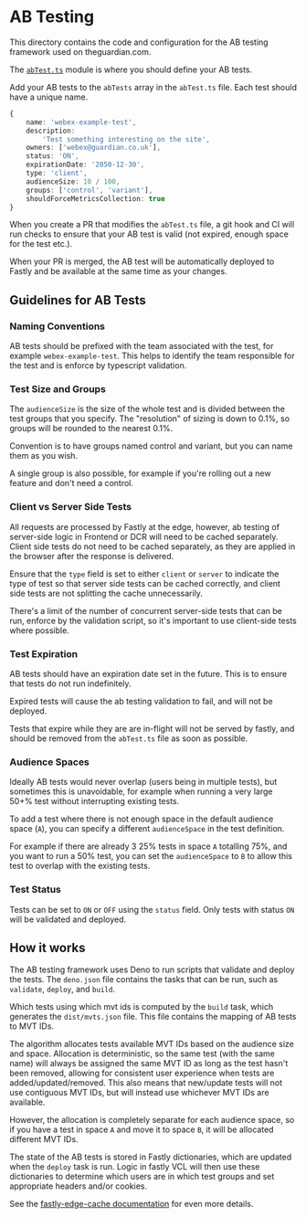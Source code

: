 # AB Testing

This directory contains the code and configuration for the AB testing framework used on theguardian.com.

The [`abTest.ts`](./abTest.ts) module is where you should define your AB tests.

Add your AB tests to the `abTests` array in the `abTest.ts` file. Each test should have a unique name.

```ts
{
	name: 'webex-example-test',
	description:
		'Test something interesting on the site',
	owners: ['webex@guardian.co.uk'],
	status: 'ON',
	expirationDate: '2050-12-30',
	type: 'client',
	audienceSize: 10 / 100,
	groups: ['control', 'variant'],
	shouldForceMetricsCollection: true
}
```

When you create a PR that modifies the `abTest.ts` file, a git hook and CI will run checks to ensure that your AB test is valid (not expired, enough space for the test etc.).

When your PR is merged, the AB test will be automatically deployed to Fastly and be available at the same time as your changes.

## Guidelines for AB Tests

### Naming Conventions

AB tests should be prefixed with the team associated with the test, for example `webex-example-test`. This helps to identify the team responsible for the test and is enforce by typescript validation.

### Test Size and Groups

The `audienceSize` is the size of the whole test and is divided between the test groups that you specify. The "resolution" of sizing is down to 0.1%, so groups will be rounded to the nearest 0.1%.

Convention is to have groups named control and variant, but you can name them as you wish.

A single group is also possible, for example if you're rolling out a new feature and don't need a control.

### Client vs Server Side Tests

All requests are processed by Fastly at the edge, however, ab testing of server-side logic in Frontend or DCR will need to be cached separately. Client side tests do not need to be cached separately, as they are applied in the browser after the response is delivered.

Ensure that the `type` field is set to either `client` or `server` to indicate the type of test so that server side tests can be cached correctly, and client side tests are not splitting the cache unnecessarily.

There's a limit of the number of concurrent server-side tests that can be run, enforce by the validation script, so it's important to use client-side tests where possible.

### Test Expiration

AB tests should have an expiration date set in the future. This is to ensure that tests do not run indefinitely.

Expired tests will cause the ab testing validation to fail, and will not be deployed.

Tests that expire while they are are in-flight will not be served by fastly, and should be removed from the `abTest.ts` file as soon as possible.

### Audience Spaces

Ideally AB tests would never overlap (users being in multiple tests), but sometimes this is unavoidable, for example when running a very large 50+% test without interrupting existing tests.

To add a test where there is not enough space in the default audience space (`A`), you can specify a different `audienceSpace` in the test definition.

For example if there are already 3 25% tests in space `A` totalling 75%, and you want to run a 50% test, you can set the `audienceSpace` to `B` to allow this test to overlap with the existing tests.

### Test Status

Tests can be set to `ON` or `OFF` using the `status` field. Only tests with status `ON` will be validated and deployed.

## How it works

The AB testing framework uses Deno to run scripts that validate and deploy the tests. The `deno.json` file contains the tasks that can be run, such as `validate`, `deploy`, and `build`.

Which tests using which mvt ids is computed by the `build` task, which generates the `dist/mvts.json` file. This file contains the mapping of AB tests to MVT IDs.

The algorithm allocates tests available MVT IDs based on the audience size and space. Allocation is deterministic, so the same test (with the same name) will always be assigned the same MVT ID as long as the test hasn't been removed, allowing for consistent user experience when tests are added/updated/removed. This also means that new/update tests will not use contiguous MVT IDs, but will instead use whichever MVT IDs are available.

However, the allocation is completely separate for each audience space, so if you have a test in space `A` and move it to space `B`, it will be allocated different MVT IDs.

The state of the AB tests is stored in Fastly dictionaries, which are updated when the `deploy` task is run. Logic in fastly VCL will then use these dictionaries to determine which users are in which test groups and set appropriate headers and/or cookies.

See the [fastly-edge-cache documentation](https://github.com/guardian/fastly-edge-cache/blob/main/theguardiancom/docs/ab-testing.md) for even more details.
